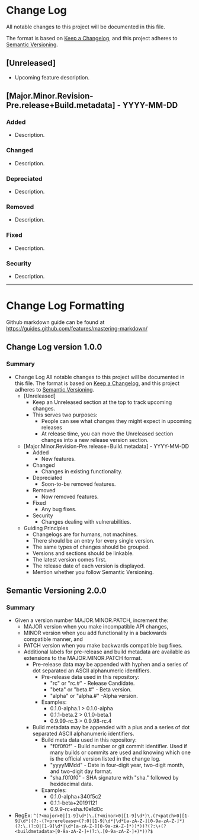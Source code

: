 # Change Log
All notable changes to this project will be documented in this file.

The format is based on [Keep a Changelog](https://keepachangelog.com/en/1.0.0/), and this project adheres to [Semantic Versioning](https://semver.org/spec/v2.0.0.html).

## [Unreleased]
 - Upcoming feature description.

## [Major.Minor.Revision-Pre.release+Build.metadata] - YYYY-MM-DD
### Added
 - Description.
### Changed
 - Description.
### Depreciated
 - Description.
### Removed
 - Description.
### Fixed
 - Description.
### Security
 - Description.

***

# Change Log Formatting
Github markdown guide can be found at https://guides.github.com/features/mastering-markdown/
## Change Log version 1.0.0
### Summary
- Change Log
    All notable changes to this project will be documented in this file.
    The format is based on [Keep a Changelog](https://keepachangelog.com/en/1.0.0/), and this project adheres to [Semantic Versioning](https://semver.org/spec/v2.0.0.html).
    - [Unreleased]
        - Keep an Unreleased section at the top to track upcoming changes.
        - This serves two purposes:
            - People can see what changes they might expect in upcoming releases
            - At release time, you can move the Unreleased section changes into a new release version section.
    - [Major.Minor.Revision-Pre.release+Build.metadata] - YYYY-MM-DD
        - Added
            - New features.
        - Changed
            - Changes in existing functionality.
        - Depreciated
            - Soon-to-be removed features.
        - Removed
            - Now removed features.
        - Fixed
            - Any bug fixes.
        - Security
            - Changes dealing with vulnerabilities.
    - Guiding Principles
        - Changelogs are for humans, not machines.
        - There should be an entry for every single version.
        - The same types of changes should be grouped.
        - Versions and sections should be linkable.
        - The latest version comes first.
        - The release date of each version is displayed.
        - Mention whether you follow Semantic Versioning.

## Semantic Versioning 2.0.0
### Summary
- Given a version number MAJOR.MINOR.PATCH, increment the:
    - MAJOR version when you make incompatible API changes,
    - MINOR version when you add functionality in a backwards compatible manner, and
    - PATCH version when you make backwards compatible bug fixes.
    - Additional labels for pre-release and build metadata are available as extensions to the MAJOR.MINOR.PATCH format.
        - Pre-release data may be appended with hyphen and a series of dot separated an ASCII alphanumeric identifiers.
            - Pre-release data used in this repository:
                - "rc" or "rc.#" - Release Candidate.
                - "beta" or "beta.#" - Beta version.
                - "alpha" or "alpha.#" -Alpha version.
            - Examples:
                - 0.1.0-alpha.1  >  0.1.0-alpha
                - 0.1.1-beta.2  >  0.1.0-beta.1
                - 0.9.99-rc.3  >  0.9.98-rc.4
        - Build metadata may be appended with a plus and a series of dot separated ASCII alphanumeric identifiers.
            - Build meta data used in this repository:
                - "f0f0f0f" - Build number or git commit identifier.  Used if many builds or commits are used and knowing which one is the official version listed in the change log.
                - "yyyyMMdd" - Date in four-digit year, two-digit month, and two-digit day format.
                - "sha.f0f0f0" - SHA signature with "sha." followed by hexidecimal data.
            - Examples:
                - 0.1.0-alpha+340f5c2
                - 0.1.1-beta+20191121
                - 0.9.9-rc+sha.f0e1d0c
- RegEx: ```^(?<major>0|[1-9]\d*)\.(?<minor>0|[1-9]\d*)\.(?<patch>0|[1-9]\d*)(?:-(?<prerelease>(?:0|[1-9]\d*|\d*[a-zA-Z-][0-9a-zA-Z-]*)(?:\.(?:0|[1-9]\d*|\d*[a-zA-Z-][0-9a-zA-Z-]*))*))?(?:\+(?<buildmetadata>[0-9a-zA-Z-]+(?:\.[0-9a-zA-Z-]+)*))?$```
